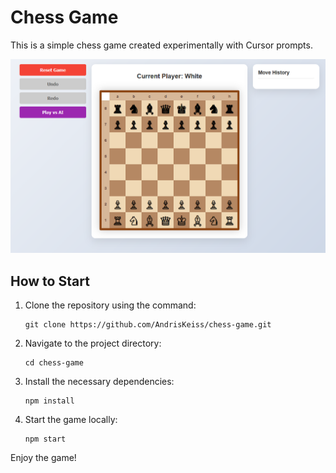 
# Chess Game

This is a simple chess game created experimentally with Cursor prompts.

![Chess Game](public/chess-game.png)

## How to Start

1. Clone the repository using the command:

   ```
   git clone https://github.com/AndrisKeiss/chess-game.git
   ```

2. Navigate to the project directory:

   ```
   cd chess-game
   ```

3. Install the necessary dependencies:

   ```
   npm install
   ```

4. Start the game locally:

   ```
   npm start
   ```

Enjoy the game!
